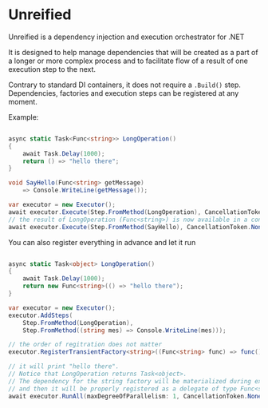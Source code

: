 # Unreified
Unreified is a dependency injection and execution orchestrator for .NET

It is designed to help manage dependencies that will be created as a part of a longer or more complex process and to facilitate flow of a result of one execution step to the next.

Contrary to standard DI containers, it does not require a `.Build()` step. Dependencies, factories and execution steps can be registered at any moment.

Example:

```csharp

async static Task<Func<string>> LongOperation()
{
    await Task.Delay(1000);
    return () => "hello there";
}

void SayHello(Func<string> getMessage)
    => Console.WriteLine(getMessage());

var executor = new Executor();
await executor.Execute(Step.FromMethod(LongOperation), CancellationToken.None);
// the result of LongOperation (Func<string>) is now available in a container and will be injected to SayHello
await executor.Execute(Step.FromMethod(SayHello), CancellationToken.None);

```

You can also register everything in advance and let it run

```csharp

async static Task<object> LongOperation()
{
    await Task.Delay(1000);
    return new Func<string>(() => "hello there");
}

var executor = new Executor();
executor.AddSteps(
    Step.FromMethod(LongOperation),
    Step.FromMethod((string mes) => Console.WriteLine(mes)));

// the order of regitration does not matter
executor.RegisterTransientFactory<string>((Func<string> func) => func());

// it will print "hello there".
// Notice that LongOperation returns Task<object>.
// The dependency for the string factory will be materialized during execution, as a result of one of the steps
// and then it will be properly registered as a delegate of type Func<string>
await executor.RunAll(maxDegreeOfParallelism: 1, CancellationToken.None);

```
